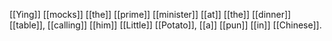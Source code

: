 [[Ying]] [[mocks]] [[the]] [[prime]] [[minister]] [[at]] [[the]] [[dinner]] [[table]], [[calling]] [[him]] [[Little]] [[Potato]], [[a]] [[pun]] [[in]] [[Chinese]].  